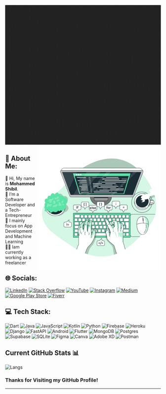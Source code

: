 
<img src="https://raw.githubusercontent.com/imshibl/imshibl/main/.github/gif/intro-heading-github.gif" alt="MasterHead" width="1000" height="450"/>



<img align="right" alt="Coding" width="400" src="https://raw.githubusercontent.com/imshibl/imshibl/main/.github/gif/coding-vector.png"/>

## 💫 About Me: 
👋 Hi, My name is **Mohammed Shibil**.<br>🔭 I’m a Software Developer and a Tech-Entrepreneur <br>👀 I mainly focus on App Development and Machine Learning  <br> 👨‍💻 Iam currently working as a freelancer <br>



## 🌐 Socials:
[![LinkedIn](https://img.shields.io/badge/LinkedIn-%230077B5.svg?logo=linkedin&logoColor=white)](https://www.linkedin.com/in/mohammed-shibil-m-5350b61a3) [![Stack Overflow](https://img.shields.io/badge/-Stackoverflow-FE7A16?logo=stack-overflow&logoColor=white)](https://stackoverflow.com/users/10116694) [![YouTube](https://img.shields.io/badge/YouTube-%23FF0000.svg?logo=YouTube&logoColor=white)](https://youtube.com/c/bilcodes) [![Instagram](https://img.shields.io/badge/Instagram-%23E4405F.svg?logo=Instagram&logoColor=white)](https://instagram.com/_shibl_) [![Medium](https://img.shields.io/badge/Medium-%23FF000000.svg?logo=Medium&logoColor=white)](https://medium.com/@bilcodes) [![Google Play Store](https://img.shields.io/badge/PlayStore-%23FFFFFFFF.svg?logo=google-play&logoColor=black)](https://play.google.com/store/apps/developer?id=Mohammed+Shibil)
[![Fiverr](https://img.shields.io/badge/Fiverr-%234ea94b.svg?logo=Fiverr&logoColor=white)](https://www.fiverr.com/shibil_m)


## 💻 Tech Stack:
![Dart](https://img.shields.io/badge/dart-%230175C2.svg?style=for-the-badge&logo=dart&logoColor=white) ![Java](https://img.shields.io/badge/java-%23ED8B00.svg?style=for-the-badge&logo=java&logoColor=white) ![JavaScript](https://img.shields.io/badge/javascript-%23323330.svg?style=for-the-badge&logo=javascript&logoColor=%23F7DF1E) ![Kotlin](https://img.shields.io/badge/kotlin-%230095D5.svg?style=for-the-badge&logo=kotlin&logoColor=white) ![Python](https://img.shields.io/badge/python-3670A0?style=for-the-badge&logo=python&logoColor=ffdd54) ![Firebase](https://img.shields.io/badge/firebase-%23039BE5.svg?style=for-the-badge&logo=firebase) ![Heroku](https://img.shields.io/badge/heroku-%23430098.svg?style=for-the-badge&logo=heroku&logoColor=white) ![Django](https://img.shields.io/badge/django-%23092E20.svg?style=for-the-badge&logo=django&logoColor=white) ![FastAPI](https://img.shields.io/badge/FastAPI-005571?style=for-the-badge&logo=fastapi) ![Android](https://img.shields.io/badge/android-%23000.svg?style=for-the-badge&logo=android&logoColor=white) ![Flutter](https://img.shields.io/badge/Flutter-%2302569B.svg?style=for-the-badge&logo=Flutter&logoColor=white) ![MongoDB](https://img.shields.io/badge/MongoDB-%234ea94b.svg?style=for-the-badge&logo=mongodb&logoColor=white) ![Postgres](https://img.shields.io/badge/postgres-%23316192.svg?style=for-the-badge&logo=postgresql&logoColor=white) 	![Supabase](https://img.shields.io/badge/Supabase-3ECF8E?style=for-the-badge&logo=supabase&logoColor=white) ![SQLite](https://img.shields.io/badge/sqlite-%2307405e.svg?style=for-the-badge&logo=sqlite&logoColor=white) 	![Figma](https://img.shields.io/badge/figma-%23F24E1E.svg?style=for-the-badge&logo=figma&logoColor=white) ![Canva](https://img.shields.io/badge/Canva-%2300C4CC.svg?style=for-the-badge&logo=Canva&logoColor=white) ![Adobe XD](https://img.shields.io/badge/Adobe%20XD-470137?style=for-the-badge&logo=Adobe%20XD&logoColor=#FF61F6) ![Postman](https://img.shields.io/badge/Postman-FF6C37?style=for-the-badge&logo=postman&logoColor=white)

## Current GitHub Stats 📊
![Langs](https://github-readme-stats.vercel.app/api/top-langs/?username=imshibl&show_icons=true&hide_border=false&theme=jolly&count_private=true&include_all_commits=true&layout=compact)



### Thanks for Visiting my GitHub Profile!

---
<!---
<p align="center">
<img src="https://github.com/imshibl/imshibl/blob/output/github-contribution-grid-snake.svg">
</p>
--->

<!---
imshibl/imshibl is a ✨ special ✨ repository because its `README.md` (this file) appears on your GitHub profile.
You can click the Preview link to take a look at your changes.
--->
